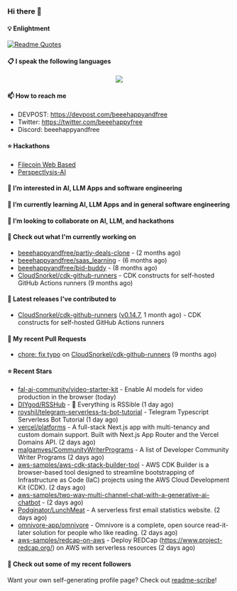 ### Hi there 👋

#### 💡 Enlightment
[![Readme Quotes](https://quotes-github-readme.vercel.app/api?type=horizontal&theme=nord)](https://github.com/piyushsuthar/github-readme-quotes)

#### 📋 I speak the following languages

<p align="center">
  <a href="https://skillicons.dev">
    <img src="https://skillicons.dev/icons?i=git,kubernetes,docker,c,vim,terraform,python,typescript,java" />
  </a>
</p>


#### 📫 How to reach me
- DEVPOST: https://devpost.com/beeehappyandfree
- Twitter: https://twitter.com/beeehappyfree
- Discord: beeehappyandfree

#### ⭐️ Hackathons
- [Filecoin Web Based](https://devpost.com/software/youtube-dl-dweb)
- [Perspectlysis-AI](https://perspectlysis-ai.vercel.app)

#### 👀 I’m interested in AI, LLM Apps and software engineering

#### 🌱 I’m currently learning AI, LLM Apps and in general software engineering

#### 💞️ I’m looking to collaborate on AI, LLM, and hackathons

#### 👷 Check out what I'm currently working on

- [beeehappyandfree/partiy-deals-clone](https://github.com/beeehappyandfree/partiy-deals-clone) -  (2 months ago)
- [beeehappyandfree/saas_learning](https://github.com/beeehappyandfree/saas_learning) -  (6 months ago)
- [beeehappyandfree/bid-buddy](https://github.com/beeehappyandfree/bid-buddy) -  (8 months ago)
- [CloudSnorkel/cdk-github-runners](https://github.com/CloudSnorkel/cdk-github-runners) - CDK constructs for self-hosted GitHub Actions runners (9 months ago)

#### 🔭 Latest releases I've contributed to

- [CloudSnorkel/cdk-github-runners](https://github.com/CloudSnorkel/cdk-github-runners) ([v0.14.7](https://github.com/CloudSnorkel/cdk-github-runners/releases/tag/v0.14.7), 1 month ago) - CDK constructs for self-hosted GitHub Actions runners

#### 🔨 My recent Pull Requests

- [chore: fix typo](https://github.com/CloudSnorkel/cdk-github-runners/pull/542) on [CloudSnorkel/cdk-github-runners](https://github.com/CloudSnorkel/cdk-github-runners) (9 months ago)

#### ⭐ Recent Stars

- [fal-ai-community/video-starter-kit](https://github.com/fal-ai-community/video-starter-kit) - Enable AI models for video production in the browser (today)
- [DIYgod/RSSHub](https://github.com/DIYgod/RSSHub) - 🧡 Everything is RSSible (1 day ago)
- [royshil/telegram-serverless-ts-bot-tutorial](https://github.com/royshil/telegram-serverless-ts-bot-tutorial) - Telegram Typescript Serverless Bot Tutorial (1 day ago)
- [vercel/platforms](https://github.com/vercel/platforms) - A full-stack Next.js app with multi-tenancy and custom domain support. Built with Next.js App Router and the Vercel Domains API. (2 days ago)
- [malgamves/CommunityWriterPrograms](https://github.com/malgamves/CommunityWriterPrograms) - A list of Developer Community Writer Programs (2 days ago)
- [aws-samples/aws-cdk-stack-builder-tool](https://github.com/aws-samples/aws-cdk-stack-builder-tool) - AWS CDK Builder is a browser-based tool designed to streamline bootstrapping of Infrastructure as Code (IaC) projects using the AWS Cloud Development Kit (CDK).  (2 days ago)
- [aws-samples/two-way-multi-channel-chat-with-a-generative-ai-chatbot](https://github.com/aws-samples/two-way-multi-channel-chat-with-a-generative-ai-chatbot) -  (2 days ago)
- [Podginator/LunchMeat](https://github.com/Podginator/LunchMeat) - A serverless first email statistics website. (2 days ago)
- [omnivore-app/omnivore](https://github.com/omnivore-app/omnivore) - Omnivore is a complete, open source read-it-later solution for people who like reading. (2 days ago)
- [aws-samples/redcap-on-aws](https://github.com/aws-samples/redcap-on-aws) - Deploy REDCap (https://www.project-redcap.org/) on AWS with serverless resources (2 days ago)

#### 👯 Check out some of my recent followers


Want your own self-generating profile page? Check out [readme-scribe](https://github.com/muesli/readme-scribe)!
